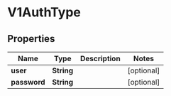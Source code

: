 

# V1AuthType

## Properties

Name | Type | Description | Notes
------------ | ------------- | ------------- | -------------
**user** | **String** |  |  [optional]
**password** | **String** |  |  [optional]



